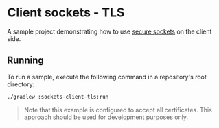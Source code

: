# Client sockets - TLS

A sample project demonstrating how to use [secure sockets](https://ktor.io/docs/servers-raw-sockets.html) on the client side.

## Running

To run a sample, execute the following command in a repository's root directory:

```bash
./gradlew :sockets-client-tls:run
```

> Note that this example is configured to accept all certificates. This approach should be used for development purposes only.

